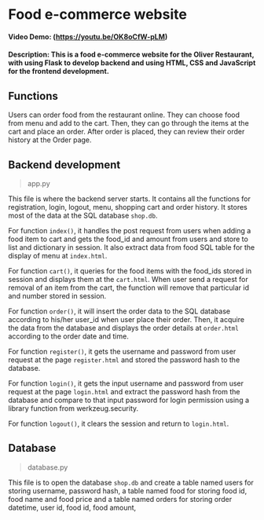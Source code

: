 # Food e-commerce website
#### Video Demo: (https://youtu.be/OK8oCfW-pLM)
#### Description: This is a food e-commerce website for the Oliver Restaurant, with using Flask to develop backend and using HTML, CSS and JavaScript for the frontend development.

## Functions
Users can order food from the restaurant online. They can choose food from menu and add to the cart. Then, they can go through the items at the cart and place an order. After order is placed, they can review their order history at the Order page.

## Backend development

>app.py

This file is where the backend server starts. It contains all the functions for registration, login, logout, menu, shopping cart and order history. It stores most of the data at the SQL database `shop.db`.

For function `index()`, it handles the post request from users when adding a food item to cart and gets the food_id and amount from users and store to list and dictionary in session. It also extract data from food SQL table for the display of menu at `index.html`.

For function `cart()`, it queries for the food items with the food_ids stored in session and displays them at the `cart.html`. When user send a request for removal of an item from the cart, the function will remove that particular id and number stored in session.

For function `order()`, it will insert the order data to the SQL database according to his/her user_id when user place their order. Then, it acquire the data from the database and displays the order details at `order.html` according to the order date and time.

For function `register()`, it gets the username and password from user request at the page `register.html` and stored the password hash to the database.

For function `login()`, it gets the input username and password from user request at the page `login.html` and extract the password hash from the database and compare to that input password for login permission using a library function from werkzeug.security.

For function `logout()`, it clears the session and return to `login.html`.

## Database

>database.py

This file is to open the database `shop.db` and create a table named users for storing username, password hash, a table named food for storing food id, food name and food price and a table named orders for storing order datetime, user id, food id, food amount, 
